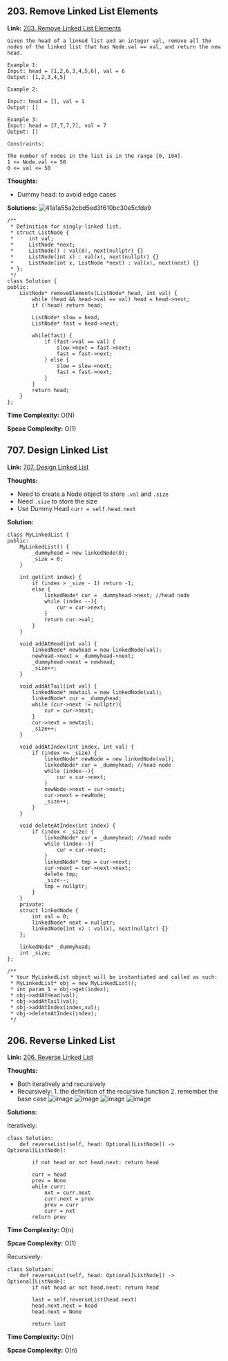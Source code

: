 ## 203. Remove Linked List Elements

**Link:** [203. Remove Linked List Elements](https://leetcode.com/problems/remove-linked-list-elements/description/)
```
Given the head of a linked list and an integer val, remove all the nodes of the linked list that has Node.val == val, and return the new head.

Example 1:
Input: head = [1,2,6,3,4,5,6], val = 6
Output: [1,2,3,4,5]

Example 2:

Input: head = [], val = 1
Output: []

Example 3:
Input: head = [7,7,7,7], val = 7
Output: []

Constraints:

The number of nodes in the list is in the range [0, 104].
1 <= Node.val <= 50
0 <= val <= 50
```
**Thoughts:** 

 - Dummy head: to avoid edge cases

**Solutions:** 
![41a1a55a2cbd5ed3f610bc30e5cfda9](https://github.com/nemo3536/Leetcode-Tracking/assets/155724737/f6a5c75b-fb4f-4f43-a437-780c64704509)

```
/**
 * Definition for singly-linked list.
 * struct ListNode {
 *     int val;
 *     ListNode *next;
 *     ListNode() : val(0), next(nullptr) {}
 *     ListNode(int x) : val(x), next(nullptr) {}
 *     ListNode(int x, ListNode *next) : val(x), next(next) {}
 * };
 */
class Solution {
public:
    ListNode* removeElements(ListNode* head, int val) {
        while (head && head->val == val) head = head->next;
        if (!head) return head;

        ListNode* slow = head;
        ListNode* fast = head->next;

        while(fast) {
            if (fast->val == val) {
                slow->next = fast->next;
                fast = fast->next;
            } else {
                slow = slow->next;
                fast = fast->next;
            }
        }
        return head;
    }
};
```    

**Time Complexity:**  O(N)

**Spcae Complexity:**  O(1)


## 707. Design Linked List

**Link:** [707. Design Linked List](https://leetcode.com/problems/design-linked-list/description/)

**Thoughts:** 

 - Need to create a Node object to store `.val` and `.size`
 - Need `.size` to store the size
 - Use Dummy Head `curr = self.head.next`

**Solution:**
```
class MyLinkedList {
public:
    MyLinkedList() {
        _dummyhead = new linkedNode(0);
        _size = 0;
    }
    
    int get(int index) {
        if (index > _size - 1) return -1;
        else {
            linkedNode* cur = _dummyhead->next; //head node
            while (index --){
                cur = cur->next;
            }
            return cur->val;
        } 
    }
    
    void addAtHead(int val) {
        linkedNode* newhead = new linkedNode(val);
        newhead->next = _dummyhead->next;
        _dummyhead->next = newhead;
        _size++;
    }
    
    void addAtTail(int val) {
        linkedNode* newtail = new linkedNode(val);
        linkedNode* cur = _dummyhead;
        while (cur->next != nullptr){
            cur = cur->next;
        }
        cur->next = newtail;
        _size++;
    }
    
    void addAtIndex(int index, int val) {
        if (index <= _size) {
            linkedNode* newNode = new linkedNode(val);
            linkedNode* cur = _dummyhead; //head node
            while (index--){
                cur = cur->next;
            }
            newNode->next = cur->next;
            cur->next = newNode;
            _size++;
        }
    }
    
    void deleteAtIndex(int index) {
        if (index < _size) {
            linkedNode* cur = _dummyhead; //head node
            while (index--){
                cur = cur->next;
            }
            linkedNode* tmp = cur->next;
            cur->next = cur->next->next;
            delete tmp;
            _size--;
            tmp = nullptr;
        }
    }
    private:
    struct linkedNode {
        int val = 0;
        linkedNode* next = nullptr;
        linkedNode(int x) : val(x), next(nullptr) {}
    };

    linkedNode* _dummyhead;
    int _size;
};

/**
 * Your MyLinkedList object will be instantiated and called as such:
 * MyLinkedList* obj = new MyLinkedList();
 * int param_1 = obj->get(index);
 * obj->addAtHead(val);
 * obj->addAtTail(val);
 * obj->addAtIndex(index,val);
 * obj->deleteAtIndex(index);
 */
```    



## 206. Reverse Linked List

**Link:** [206. Reverse Linked List](https://leetcode.com/problems/reverse-linked-list/description/)

**Thoughts:** 

 - Both iteratively and recursively
 - Recursively: 1. the definition of the recursive function 2. remember the base case
   ![image](https://user-images.githubusercontent.com/69004164/206819153-bfa5a9e9-3c56-4ec2-8035-a55562b7f584.png)
   ![image](https://user-images.githubusercontent.com/69004164/206819179-6ce89750-1837-4f7d-98c0-88ce0aa27972.png)
   ![image](https://user-images.githubusercontent.com/69004164/206819186-41b40fa0-114b-4c5c-82c4-e66692e94178.png)
   ![image](https://user-images.githubusercontent.com/69004164/206819193-89a7d8e2-4661-4160-a8d6-10f6175db167.png)


**Solutions:** 

Iteratively: 
```
class Solution:
    def reverseList(self, head: Optional[ListNode]) -> Optional[ListNode]:
        
        if not head or not head.next: return head

        curr = head
        prev = None
        while curr:
            nxt = curr.next
            curr.next = prev
            prev = curr
            curr = nxt
        return prev
```
**Time Complexity:**  O(n)

**Spcae Complexity:**  O(1)

Recursively: 
```
class Solution:
    def reverseList(self, head: Optional[ListNode]) -> Optional[ListNode]:
        if not head or not head.next: return head

        last = self.reverseList(head.next)
        head.next.next = head
        head.next = None

        return last
```
**Time Complexity:**  O(n)

**Spcae Complexity:**  O(n)
